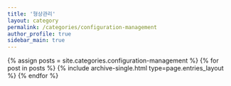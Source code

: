 ```yaml
---
title: '형상관리'
layout: category
permalink: /categories/configuration-management
author_profile: true
sidebar_main: true
---
```

{% assign posts = site.categories.configuration-management %}
{% for post in posts %} {% include archive-single.html type=page.entries_layout %} {% endfor %}
